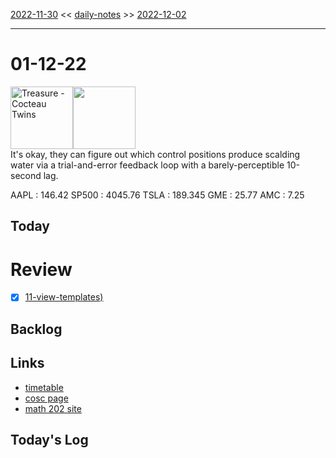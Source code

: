 [2022-11-30](daily_notes/2022-11-30) << [daily-notes](notes/daily-notes.md) >> [2022-12-02](daily_notes/2022-12-02)

---
# 01-12-22
<a href='spotify:album:69ALRb17J5Hx2jta7Gn3kS'><img src='https://i.scdn.co/image/565d1168eee0a016a337ad1b45d440147e32895b' alt='Treasure - Cocteau Twins' height=100></a><img src='https://imgs.xkcd.com/comics/faucet.png' height=100>
<br>It's okay, they can figure out which control positions produce scalding water via a trial-and-error feedback loop with a barely-perceptible 10-second lag.

AAPL : 146.42 
SP500 : 4045.76 
TSLA : 189.345
GME : 25.77
AMC : 7.25

## Today



# Review
- [x] [11-view-templates)](notes/11-view-templates.md)

## Backlog


## Links
- [timetable](https://i.imgur.com/9ghbvAG.png)
- [cosc page](https://cosc203.cspages.otago.ac.nz)
- [math 202 site](https://www.maths.otago.ac.nz/?resOLAF)

## Today's Log